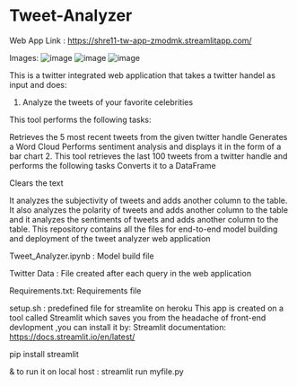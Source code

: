 # Tweet-Analyzer

Web App Link : https://shre11-tw-app-zmodmk.streamlitapp.com/


Images:
![image](https://user-images.githubusercontent.com/56075324/185561540-15e4beab-461e-44ed-9d80-d1ea84df7056.png)
![image](https://user-images.githubusercontent.com/56075324/185561726-3afc9a83-4daf-4bec-a72e-95f5b97fb5bd.png)
![image](https://user-images.githubusercontent.com/56075324/185561821-7ea4e479-db61-4299-a432-3983ecbf5535.png)

This is a twitter integrated web application that takes a twitter handel as input and does:

1. Analyze the tweets of your favorite celebrities

This tool performs the following tasks:

Retrieves the 5 most recent tweets from the given twitter handle
Generates a Word Cloud
Performs sentiment analysis and displays it in the form of a bar chart
2. This tool retrieves the last 100 tweets from a twitter handle and performs the following tasks Converts it to a DataFrame

Clears the text

It analyzes the subjectivity of tweets and adds another column to the table. 
It also analyzes the polarity of tweets and adds another column to the table and it analyzes the sentiments of tweets and adds another column to the table.
This repository contains all the files for end-to-end model building and deployment of the tweet analyzer web application

Tweet_Analyzer.ipynb : Model build file

Twitter Data : File created after each query in the web application

Requirements.txt: Requirements file

setup.sh : predefined file for streamlite on heroku
This app is created on a tool called Streamlit which saves you from the headache of front-end devlopment ,you can install it by:
Streamlit documentation: https://docs.streamlit.io/en/latest/

pip install streamlit

& to run it on local host : streamlit run myfile.py
